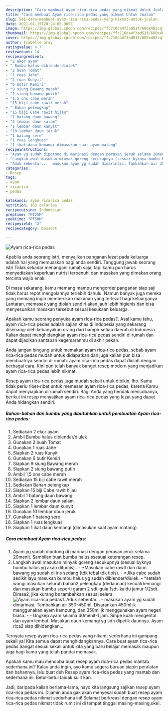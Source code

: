 ```yaml
---
description: "Cara membuat Ayam rica-rica pedas yang nikmat Untuk Jualan"
title: "Cara membuat Ayam rica-rica pedas yang nikmat Untuk Jualan"
slug: 541-cara-membuat-ayam-rica-rica-pedas-yang-nikmat-untuk-jualan
date: 2021-01-15T20:24:05.965Z
image: https://img-global.cpcdn.com/recipes/ffc710da4f3ad51f/680x482cq70/ayam-rica-rica-pedas-foto-resep-utama.jpg
thumbnail: https://img-global.cpcdn.com/recipes/ffc710da4f3ad51f/680x482cq70/ayam-rica-rica-pedas-foto-resep-utama.jpg
cover: https://img-global.cpcdn.com/recipes/ffc710da4f3ad51f/680x482cq70/ayam-rica-rica-pedas-foto-resep-utama.jpg
author: Isabelle Gray
ratingvalue: 4.7
reviewcount: 14
recipeingredient:
- "2 ekor ayam"
- " Bumbu halus diblenderdiulek"
- "2 buah Tomat"
- "1 ruas Jahe"
- "2 ruas Kunyit"
- "6 butir Kemiri"
- "9 siung Bawang merah"
- "2 siung bawang putih"
- "1,5 ons cabe merah"
- "15 biji cabe rawit merah"
- " Bahan pelengkap"
- "15 biji Cabe rawit hijau"
- "1 batang daun bawang"
- "2 lembar daun salam"
- "1 lembar daun kunyit"
- "10 lembar daun jeruk"
- "1 batang sere"
- "1 ruas lengkuas"
- "1 ikat daun kemangi dimasukan saat ayam matang"
recipeinstructions:
- "Ayam yg sudah dipotong di marinasi dengan perasan jeruk selama 20menit. Sambilan buat bumbu halus ssesuai keterangan resep."
- "Langkah awal masukan minyak goreng secukupnya (sesuai byknya bumbu halus yg akan ditumis).. *Masukan cabe rawit dan daun bawang yg sudah di iris sedang (tdk tebal tdk tipis).  *Jika cabe sudah sedikit layu masukan bumbu halus yg sudah diblender/diulek. *setelah wangi masukan seluruh bahan2 pelengkap (dedaunan) kecuali kemangi dan masukan bumbu seperti garam 2 sdt-gula 1sdt-kaldu jamur 1/2sdt. Dirasa2, jika kurang bs tambahkan sesuai selera."
- "Aduk sebentar...  masukan ayam yg sudah dimarinasi. Tambahkan air 350-450ml. Disarankan 450ml jk menggunakan ayam kampung, dan 350ml jk menggunakan ayam negeri biasa.   Ungkep ayam selama 40menit-1 jam. Smpe kuah mengental dan ayam lembut. Masukan daun kemangi yg sdh dipetik daunnya. Ayam rica2 siap dihidangkan..."
categories:
- Resep
tags:
- ayam
- ricarica
- pedas

katakunci: ayam ricarica pedas 
nutrition: 163 calories
recipecuisine: Indonesian
preptime: "PT25M"
cooktime: "PT50M"
recipeyield: "2"
recipecategory: Dessert

---
```



![Ayam rica-rica pedas](https://img-global.cpcdn.com/recipes/ffc710da4f3ad51f/680x482cq70/ayam-rica-rica-pedas-foto-resep-utama.jpg)

Apabila anda seorang istri, menyajikan panganan lezat pada keluarga adalah hal yang memuaskan bagi anda sendiri. Tanggung jawab seorang istri Tidak sekadar menangani rumah saja, tapi kamu pun harus menyediakan keperluan nutrisi terpenuhi dan masakan yang dimakan orang tercinta wajib enak.

Di masa  sekarang, kamu memang mampu mengorder panganan siap saji tidak harus repot mengolahnya terlebih dahulu. Namun banyak juga mereka yang memang ingin memberikan makanan yang terlezat bagi keluarganya. Lantaran, memasak yang diolah sendiri akan jauh lebih higienis dan bisa menyesuaikan masakan tersebut sesuai kesukaan keluarga. 



Apakah kamu seorang penyuka ayam rica-rica pedas?. Asal kamu tahu, ayam rica-rica pedas adalah sajian khas di Indonesia yang sekarang disenangi oleh kebanyakan orang dari hampir setiap daerah di Indonesia. Kalian dapat menghidangkan ayam rica-rica pedas sendiri di rumah dan dapat dijadikan santapan kegemaranmu di akhir pekan.

Anda jangan bingung untuk memakan ayam rica-rica pedas, sebab ayam rica-rica pedas mudah untuk didapatkan dan juga kalian pun bisa membuatnya sendiri di rumah. ayam rica-rica pedas dapat diolah dengan berbagai cara. Kini pun telah banyak banget resep modern yang menjadikan ayam rica-rica pedas lebih nikmat.

Resep ayam rica-rica pedas juga mudah sekali untuk dibikin, lho. Kamu tidak perlu ribet-ribet untuk memesan ayam rica-rica pedas, karena Kamu dapat menyiapkan di rumah sendiri. Bagi Anda yang hendak mencobanya, berikut ini resep menyajikan ayam rica-rica pedas yang lezat yang dapat Anda hidangkan sendiri.

<!--inarticleads1-->

##### Bahan-bahan dan bumbu yang dibutuhkan untuk pembuatan Ayam rica-rica pedas:

1. Sediakan 2 ekor ayam
1. Ambil  Bumbu halus diblender/diulek
1. Gunakan 2 buah Tomat
1. Gunakan 1 ruas Jahe
1. Siapkan 2 ruas Kunyit
1. Gunakan 6 butir Kemiri
1. Siapkan 9 siung Bawang merah
1. Siapkan 2 siung bawang putih
1. Ambil 1,5 ons cabe merah
1. Sediakan 15 biji cabe rawit merah
1. Sediakan  Bahan pelengkap
1. Siapkan 15 biji Cabe rawit hijau
1. Ambil 1 batang daun bawang
1. Siapkan 2 lembar daun salam
1. Siapkan 1 lembar daun kunyit
1. Gunakan 10 lembar daun jeruk
1. Gunakan 1 batang sere
1. Siapkan 1 ruas lengkuas
1. Siapkan 1 ikat daun kemangi (dimasukan saat ayam matang)




<!--inarticleads2-->

##### Cara membuat Ayam rica-rica pedas:

1. Ayam yg sudah dipotong di marinasi dengan perasan jeruk selama 20menit. Sambilan buat bumbu halus ssesuai keterangan resep.
1. Langkah awal masukan minyak goreng secukupnya (sesuai byknya bumbu halus yg akan ditumis).. - *Masukan cabe rawit dan daun bawang yg sudah di iris sedang (tdk tebal tdk tipis).  - *Jika cabe sudah sedikit layu masukan bumbu halus yg sudah diblender/diulek. - *setelah wangi masukan seluruh bahan2 pelengkap (dedaunan) kecuali kemangi dan masukan bumbu seperti garam 2 sdt-gula 1sdt-kaldu jamur 1/2sdt. Dirasa2, jika kurang bs tambahkan sesuai selera.
<img src="//assets-global.cpcdn.com/assets/icons/button_play-2c75c40dde080a61004c1f40b05d8f140eaff45d7e9e6481dc71c63d2e7c4909.png" alt="Ayam rica-rica pedas">1. Aduk sebentar...  - masukan ayam yg sudah dimarinasi. Tambahkan air 350-450ml. Disarankan 450ml jk menggunakan ayam kampung, dan 350ml jk menggunakan ayam negeri biasa.  -  - Ungkep ayam selama 40menit-1 jam. Smpe kuah mengental dan ayam lembut. Masukan daun kemangi yg sdh dipetik daunnya. Ayam rica2 siap dihidangkan...




Ternyata resep ayam rica-rica pedas yang nikamt sederhana ini gampang sekali ya! Kita semua dapat menghidangkannya. Cara buat ayam rica-rica pedas Sangat sesuai sekali untuk kita yang baru belajar memasak maupun juga bagi kamu yang telah pandai memasak.

Apakah kamu mau mencoba buat resep ayam rica-rica pedas mantab sederhana ini? Kalau anda ingin, ayo kamu segera buruan siapin peralatan dan bahannya, lalu buat deh Resep ayam rica-rica pedas yang mantab dan sederhana ini. Betul-betul taidak sulit kan. 

Jadi, daripada kalian berlama-lama, hayo kita langsung sajikan resep ayam rica-rica pedas ini. Dijamin anda gak akan menyesal sudah buat resep ayam rica-rica pedas nikmat sederhana ini! Selamat berkreasi dengan resep ayam rica-rica pedas nikmat tidak rumit ini di tempat tinggal masing-masing,oke!.

